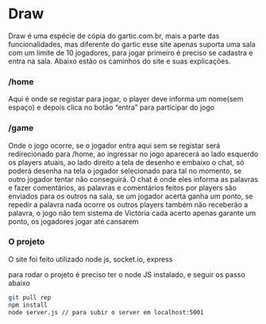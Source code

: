 # Draw

Draw é uma espécie de cópia do gartic.com.br, mais a parte das funcionalidades, mas diferente do gartic esse site apenas suporta uma sala com um limite de 10 jogadores, para jogar primeiro é preciso se cadastra e entra na sala. Abaixo estão os caminhos do site e suas explicações.

### /home
Aqui é onde se registar para jogar, o player deve informa um nome(sem espaço) e depois clica no botão “entra” para participar do jogo 

### /game
Onde o jogo ocorre, se o jogador entra aqui sem se registar será redirecionado para /home,  ao ingressar no jogo aparecerá ao lado esquerdo os players atuais, ao lado direito a tela de desenho e embaixo o chat, só poderá desenha na tela o jogador selecionado para tal no momento, se outro jogador tentar não conseguirá.
O chat é onde eles informa as palavras e fazer comentários, as palavras e comentários feitos por players são enviados para os outros na sala, se um jogador acerta ganha um ponto, se repedir a palavra nada ocorre os outros players também não receberão a palavra, o jogo não tem sistema de Victória cada acerto apenas garante um ponto, os jogadores jogar até cansarem


### O projeto
O site foi feito utilizado 
node js, socket.io, express

para rodar o projeto é preciso ter o node JS instalado, e seguir os passo abaixo

```sh
git pull rep
npm install
node server.js // para subir o server em localhost:5001
```
